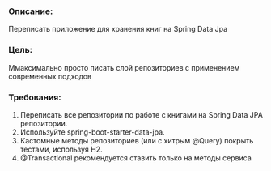 ### Описание:
Переписать приложение для хранения книг на Spring Data Jpa

### Цель:
Ммаксимально просто писать слой репозиториев с применением современных подходов

### Требования:
1. Переписать все репозитории по работе с книгами на Spring Data JPA репозитории.
2. Используйте spring-boot-starter-data-jpa.
3. Кастомные методы репозиториев (или с хитрым @Query) покрыть тестами, используя H2. 
4. @Transactional рекомендуется ставить только на методы сервиса